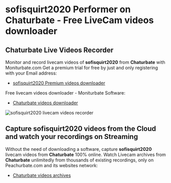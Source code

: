 # sofisquirt2020 Performer on Chaturbate - Free LiveCam videos downloader

## Chaturbate Live Videos Recorder

Monitor and record livecam videos of **sofisquirt2020** from **Chaturbate** with Moniturbate.com
Get a premium trial for free by just and only registering with your Email address:
* [sofisquirt2020 Premium videos downloader](https://moniturbate.com/request-demo-licence-key.html)

Free livecam videos downloader - Moniturbate Software:
* [Chaturbate videos downloader](https://moniturbate.com/moniturbate-download-software.html)

![sofisquirt2020 livecam videos recorder](https://peachurnet.com/templates/moniturbate-software.png)


## Capture sofisquirt2020 videos from the Cloud and watch your recordings on Streaming

Without the need of downloading a software, capture **sofisquirt2020** livecam videos from **Chaturbate** 100% online.
Watch Livecam archives from **Chaturbate** unlimitedly from thousands of existing recordings, only on Peachurbate.com and its websites network:
* [Chaturbate videos archives](https://peachurnet.com/)
